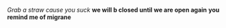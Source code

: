 *Grab a straw cause you suck*
**we will b closed until we are open again**
__you remind me of **migrane**__
